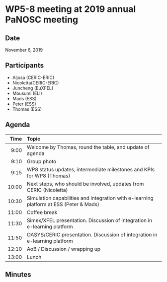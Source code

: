 WP5-8 meeting at 2019 annual PaNOSC meeting
===========================================

Date
----
November 6, 2019


Participants
------------
* Aljosa (CERIC-ERIC) 
* Nicoletta(CERIC-ERIC)
* Juncheng (EuXFEL)
* Mousumi (ELI)
* Mads  (ESS)
* Peter (ESS)
* Thomas (ESS)

Agenda
------

| Time | Topic |
|------:| :----|
|  9:00 | Welcome by Thomas, round the table, and update of agenda |
|  9:10 | Group photo |
|  9:15 | WP8 status updates, intermediate milestones and KPIs for WP8 (Thomas)
| 10:00 | Next steps, who should be involved, updates from CERIC (Nicoletta) |
| 10:30 | Simulation capabilities and integration with e-learning platform at ESS (Peter & Mads) |
| 11:00 | Coffee break | 
| 11:30 | Simex/XFEL presentation. Discussion of integration in e-learning platform |
| 11:50 | OASYS/CERIC presentation. Discussion of integration in e-learning platform  |
| 12:10 | AoB / Discussion / wrapping up
| 13:00 | Lunch |



Minutes
-------




